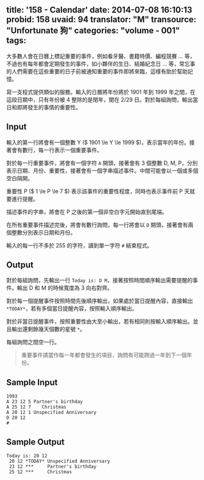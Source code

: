 title: '158 - Calendar'
date: 2014-07-08 16:10:13
probid: 158
uvaid: 94
translator: "M"
transource: "Unfortunate 狗"
categories: "volume - 001"
tags:
---

大多數人會在日曆上標記重要的事件，例如看牙醫、書籍特價、編程競賽 ... 等，不過也有每年都會定期發生的事件，如小夥伴的生日、結婚紀念日 ... 等，常忘事的人們需要在這些重要的日子前被通知重要的事件即將來臨，這樣有助於幫助記憶。

寫一支程式提供類似的服務。輸入的日曆將年份將於 1901 年到 1999 年之間，在這段日期中，只有年份被 4 整除的是閏年，閏在 2/29 日。對於每組詢問，輸出當日和即將發生的事情的重要性。

<!-- more -->

## Input ##

輸入的第一行將會有一個整數 Y ($ 1901 \le Y \le 1999 $)，表示當年的年份。接著會有數行，每一行表示一個重要事件。

對於每一行重要事件，將會有一個字符 `A` 開頭，接著會有 3 個整數 D, M, P，分別表示日期、月份、重要性，接著會有一個字串描述事件。中間可能會以一個或多個空白隔開。

重要性 P ($ 1 \le P \le 7 $) 表示該事件的重要性程度，同時也表示事件前 P 天就要進行提醒。

描述事件的字串，將會在 P 之後的第一個非空白字元開始直到尾端。

在所有重要事件描述完後，將會有數行詢問，每一行將會以 `D` 開頭，接著會有兩個整數分別表示日期和月份。

輸入的每一行不多於 255 的字符，讀到單一字符 `#` 結束程式。

## Output ##

對於每組詢問，先輸出一行 `Today is: D M`，接著按照時間順序輸出需要提醒的事件。輸出 D 和 M 的時候寬度為 3 向右對齊。

對於每一個提醒事件按照時間先後順序輸出，如果處於當日提醒內容，直接輸出 `*TODAY*`，若有多個當日提醒內容，按照輸入順序輸出。

對於非當日提醒事件，按照重要性由大至小輸出，若有相同則按輸入順序輸出。並且輸出還剩餘幾天個數的星號 `*`。

每組詢問之間空一行。

> 重要事件請當作每一年都會發生的項目，詢問有可能跨過一年到下一個年份。

## Sample Input ##

	1993
	A 23 12 5 Partner's birthday
	A 25 12 7    Christmas
	A 20 12 1 Unspecified Anniversary
	D 20 12
	#

## Sample Output ##

	Today is: 20 12
	 20 12 *TODAY* Unspecified Anniversary
	 23 12 ***     Partner's birthday
	 25 12 ***     Christmas

